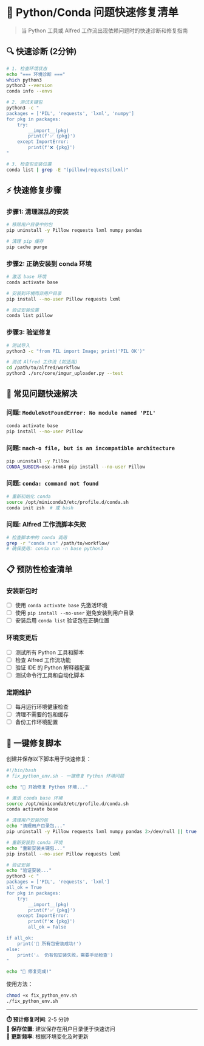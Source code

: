 # 🚨 Python/Conda 问题快速修复清单

> 当 Python 工具或 Alfred 工作流出现依赖问题时的快速诊断和修复指南

## 🔍 快速诊断 (2分钟)

```bash
# 1. 检查环境状态
echo "=== 环境诊断 ==="
which python3
python3 --version
conda info --envs

# 2. 测试关键包
python3 -c "
packages = ['PIL', 'requests', 'lxml', 'numpy']
for pkg in packages:
    try:
        __import__(pkg)
        print(f'✅ {pkg}')
    except ImportError:
        print(f'❌ {pkg}')
"

# 3. 检查包安装位置
conda list | grep -E "(pillow|requests|lxml)"
```

## ⚡ 快速修复步骤

### 步骤1: 清理混乱的安装
```bash
# 移除用户目录中的包
pip uninstall -y Pillow requests lxml numpy pandas

# 清理 pip 缓存
pip cache purge
```

### 步骤2: 正确安装到 conda 环境
```bash
# 激活 base 环境
conda activate base

# 安装到环境而非用户目录
pip install --no-user Pillow requests lxml

# 验证安装位置
conda list pillow
```

### 步骤3: 验证修复
```bash
# 测试导入
python3 -c "from PIL import Image; print('PIL OK')"

# 测试 Alfred 工作流 (如适用)
cd /path/to/alfred/workflow
python3 ./src/core/imgur_uploader.py --test
```

## 🎯 常见问题快速解决

### 问题: `ModuleNotFoundError: No module named 'PIL'`
```bash
conda activate base
pip install --no-user Pillow
```

### 问题: `mach-o file, but is an incompatible architecture`
```bash
pip uninstall -y Pillow
CONDA_SUBDIR=osx-arm64 pip install --no-user Pillow
```

### 问题: `conda: command not found`
```bash
# 重新初始化 conda
source /opt/miniconda3/etc/profile.d/conda.sh
conda init zsh  # 或 bash
```

### 问题: Alfred 工作流脚本失败
```bash
# 检查脚本中的 conda 调用
grep -r "conda run" /path/to/workflow/
# 确保使用: conda run -n base python3
```

## 📋 预防性检查清单

### 安装新包时
- [ ] 使用 `conda activate base` 先激活环境
- [ ] 使用 `pip install --no-user` 避免安装到用户目录
- [ ] 安装后用 `conda list` 验证包在正确位置

### 环境变更后
- [ ] 测试所有 Python 工具和脚本
- [ ] 检查 Alfred 工作流功能
- [ ] 验证 IDE 的 Python 解释器配置
- [ ] 测试命令行工具和自动化脚本

### 定期维护
- [ ] 每月运行环境健康检查
- [ ] 清理不需要的包和缓存
- [ ] 备份工作环境配置

## 🔧 一键修复脚本

创建并保存以下脚本用于快速修复：

```bash
#!/bin/bash
# fix_python_env.sh - 一键修复 Python 环境问题

echo "🔧 开始修复 Python 环境..."

# 激活 conda base 环境
source /opt/miniconda3/etc/profile.d/conda.sh
conda activate base

# 清理用户安装的包
echo "清理用户目录包..."
pip uninstall -y Pillow requests lxml numpy pandas 2>/dev/null || true

# 重新安装到 conda 环境
echo "重新安装关键包..."
pip install --no-user Pillow requests lxml

# 验证安装
echo "验证安装..."
python3 -c "
packages = ['PIL', 'requests', 'lxml']
all_ok = True
for pkg in packages:
    try:
        __import__(pkg)
        print(f'✅ {pkg}')
    except ImportError:
        print(f'❌ {pkg}')
        all_ok = False

if all_ok:
    print('🎉 所有包安装成功!')
else:
    print('⚠️  仍有包安装失败，需要手动检查')
"

echo "🎯 修复完成!"
```

使用方法：
```bash
chmod +x fix_python_env.sh
./fix_python_env.sh
```

---

**⏱️ 预计修复时间**: 2-5 分钟  
**💾 保存位置**: 建议保存在用户目录便于快速访问  
**🔄 更新频率**: 根据环境变化及时更新
